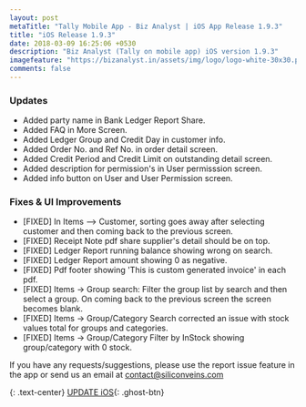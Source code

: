 ```yaml
---
layout: post
metaTitle: "Tally Mobile App - Biz Analyst | iOS App Release 1.9.3"
title: "iOS Release 1.9.3"
date: 2018-03-09 16:25:06 +0530
description: "Biz Analyst (Tally on mobile app) iOS version 1.9.3"
imagefeature: "https://bizanalyst.in/assets/img/logo/logo-white-30x30.png"
comments: false
---
```


### Updates
 - Added party name in Bank Ledger Report Share.
 - Added FAQ in More Screen.
 - Added Ledger Group and Credit Day in customer info.
 - Added Order No. and Ref No. in order detail screen.
 - Added Credit Period and Credit Limit on outstanding detail screen.
 - Added description for permission's in User permisssion screen.
 - Added info button on User and User Permission screen.

### Fixes & UI Improvements
 - [FIXED] In Items --> Customer, sorting goes away after selecting customer and then coming back to the previous screen.
 - [FIXED] Receipt Note pdf share supplier's detail should be on top.
 - [FIXED] Ledger Report running balance showing wrong on search.
 - [FIXED] Ledger Report amount showing 0 as negative.
 - [FIXED] Pdf footer showing 'This is custom generated invoice' in each pdf.
 - [FIXED] Items -> Group search: Filter the group list by search and then select a group. On coming back to the previous screen the screen becomes blank.
 - [FIXED] Items -> Group/Category Search corrected an issue with stock values total for groups and categories.
 - [FIXED] Items -> Group/Category Filter by InStock showing group/category with 0 stock.


If you have any requests/suggestions, please use the report issue feature in the app or send us an email at contact@siliconveins.com


{: .text-center}
[UPDATE iOS](https://itunes.apple.com/us/app/biz-analyst/id1164789740){: .ghost-btn}

